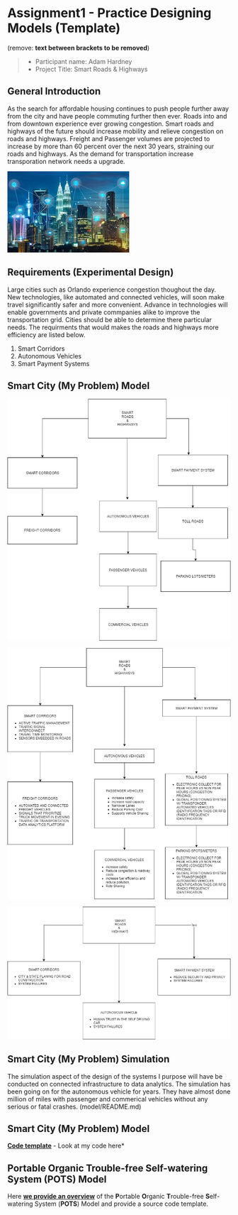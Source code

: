 # Assignment1 - Practice Designing Models (Template)
(remove: **text between brackets to be removed**)

> * Participant name: Adam Hardney
> * Project Title: Smart Roads & Highways 

## General Introduction
As the search for affordable housing continues to push people further away from the city and have people commuting further then ever. Roads into and from downtown experience ever growing congestion. Smart roads and highways of the future should increase mobility and relieve congestion on roads and highways. 
Freight and Passenger volumes are projected to increase by more than 60 percent over the next 30 years, straining our roads and highways. As the demand for  transportation increase transporation network needs a upgrade.

![** Picture**](images/Smartrealcity.png)

## Requirements (Experimental Design)

Large cities such as Orlando experience congestion thoughout the day. New technologies, like automated and connected vehicles, will soon make travel significantly safer and more convenient. Advance in technologies will enable governments and private commpanies alike to improve the transportation grid. Cities should be able to determine there particular needs. The requirments that would makes the roads and highways more efficiency are listed below.
1. Smart Corridors
2. Autonomous Vehicles 
3. Smart Payment Systems

## Smart City (My Problem) Model 


![**Object Diagram**](images/ObjectDiagram.png)

![**Class Diagram**](images/ClassDiagram.png)

![**Behavior Diagram**](images/behaviordiagram.png)


## Smart City (My Problem) Simulation

The simulation aspect of the design of the systems I purpose will have be conducted on connected infrastructure to data analytics. The simulation has been going on for the autonomous vehicle for years. They have almost done million of miles with passenger and commerical vehicles without any serious or fatal crashes. (model/README.md)


## Smart City (My Problem) Model
[**Code template**](code/README.md) - Look at my code here*

## **P**ortable **O**rganic **T**rouble-free **S**elf-watering System (**POTS**) Model
Here [**we provide an overview**](code/POTS_system/README.md) of the **P**ortable **O**rganic **T**rouble-free **S**elf-watering System (**POTS**) Model and provide a source code template.
